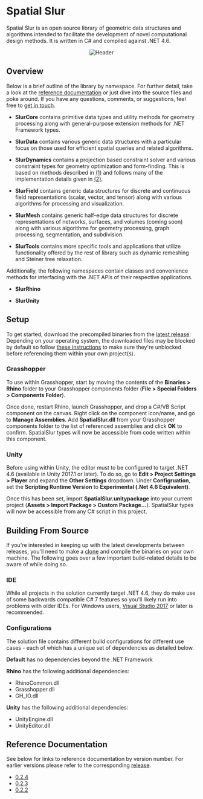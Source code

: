 # Spatial Slur
Spatial Slur is an open source library of geometric data structures and algorithms intended to facilitate the development of novel computational design methods. It is written in C# and compiled against .NET 4.6.

<p align="center">
  <img src="https://github.com/daveReeves/SpatialSlur/blob/master/Examples/Gallery/170720_Relief_02.gif" alt="Header">
</p>

## Overview
Below is a brief outline of the library by namespace. For further detail, take a look at the [reference documentation](http://www.spatialslur.com/documentation/0_2_4/index.html) or just dive into the source files and poke around. If you have any questions, comments, or suggestions, feel free to [get in touch](http://spatialslur.com/contact/).

+ __SlurCore__ contains primitive data types and utility methods for geometry processing along with general-purpose extension methods for .NET Framework types.

+ __SlurData__ contains various generic data structures with a particular focus on those used for efficient spatial queries and related algorithms.

+ __SlurDynamics__ contains a projection based constraint solver and various constraint types for geometry optimization and form-finding. This is based on methods described in [(1)](http://lgg.epfl.ch/publications/2012/shapeup/paper.pdf) and follows many of the implementation details given in [(2)](http://lgg.epfl.ch/publications/2015/ShapeOp/ShapeOp_DMSC15.pdf).

+ __SlurField__ contains generic data structures for discrete and continuous field representations (scalar, vector, and tensor) along with various algorithms for processing and visualization.

+ __SlurMesh__ contains generic half-edge data structures for discrete representations of networks, surfaces, and volumes (coming soon) along with various algorithms for geometry processing, graph processing, segmentation, and subdivision.

+ __SlurTools__ contains more specific tools and applications that utilize functionality offered by the rest of library such as dynamic remeshing and Steiner tree relaxation.

Additionally, the following namespaces contain classes and convenience methods for interfacing with the .NET APIs of their respective applications.

+ __SlurRhino__

+ __SlurUnity__

## Setup
To get started, download the precompiled binaries from the [latest release](https://github.com/daveReeves/SpatialSlur/releases). Depending on your operating system, the downloaded files may be blocked by default so follow [these instructions](https://blogs.msdn.microsoft.com/delay/p/unblockingdownloadedfile/) to make sure they're unblocked before referencing them within your own project(s).

### Grasshopper
To use within Grasshopper, start by moving the contents of the **Binaries > Rhino** folder to your Grasshopper components folder (**File > Special Folders > Components Folder**). 

Once done, restart Rhino, launch Grasshopper, and drop a C#/VB Script component on the canvas. Right click on the component icon/name, and go to **Manage Assemblies**. Add **SpatialSlur.dll** from your Grasshopper components folder to the list of referenced assemblies and click **OK** to confirm. SpatialSlur types will now be accessible from code written within this component.

### Unity
Before using within Unity, the editor must to be configured to target .NET 4.6 (available in Unity 2017.1 or later). To do so, go to **Edit > Project Settings > Player** and expand the **Other Settings** dropdown. Under **Configruation**, set the **Scripting Runtime Version** to **Experimental (.Net 4.6 Equivalent)**.

Once this has been set, import **SpatialSlur.unitypackage** into your current project (**Assets > Import Package > Custom Package...**). SpatialSlur types will now be accessible from any C# script in this project.

## Building From Source
If you're interested in keeping up with the latest developments between releases, you'll need to make a [clone](https://help.github.com/articles/cloning-a-repository/) and compile the binaries on your own machine. The following goes over a few important build-related details to be aware of while doing so.

### IDE
While all projects in the solution currently target .NET 4.6, they do make use of some backwards compatible C# 7 features so you'll likely run into problems with older IDEs. For Windows users, [Visual Studio 2017](https://www.visualstudio.com/downloads/) or later is recommended.

### Configurations
The solution file contains different build configurations for different use cases - each of which has a unique set of dependencies as detailed below.

__Default__ has no dependencies beyond the .NET Framework

__Rhino__ has the following additional dependencies:
* RhinoCommon.dll
* Grasshopper.dll
* GH_IO.dll

__Unity__ has the following additional dependencies:
* UnityEngine.dll
* UnityEditor.dll

## Reference Documentation
See below for links to reference documentation by version number. For earlier versions please refer to the corresponding [release](https://github.com/daveReeves/SpatialSlur/releases).

* [0.2.4](http://spatialslur.com/documentation/0_2_4/index.html)
* [0.2.3](http://spatialslur.com/documentation/0_2_3/index.html)
* [0.2.2](http://spatialslur.com/documentation/0_2_2/index.html)